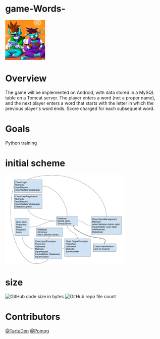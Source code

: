 # game-Words-
<img src="https://github.com/Pomog/game-Words-/blob/main/logo.png?raw=true" alt="Words game" style="width:25%;">

# Overview
The game will be implemented on Android, with data stored in a MySQL table on a Tomcat server.
The player enters a word (not a proper name), and the next player enters a word that starts with the letter in which the previous player's word ends. Score charged for each subsequent word.

# Goals
Python training

# initial scheme
<img src="https://github.com/Pomog/game-Words-/blob/main/Structure.png?raw=true" alt="initial scheme" style="width:75%;">

# size
![GitHub code size in bytes](https://img.shields.io/github/languages/code-size/Pomog/game-Words-)
![GitHub repo file count](https://img.shields.io/github/directory-file-count/Pomog/game-Words-)


# Contributors
[@TartuDen](https://github.com/TartuDen)
[@Pomog](https://github.com/Pomog)
